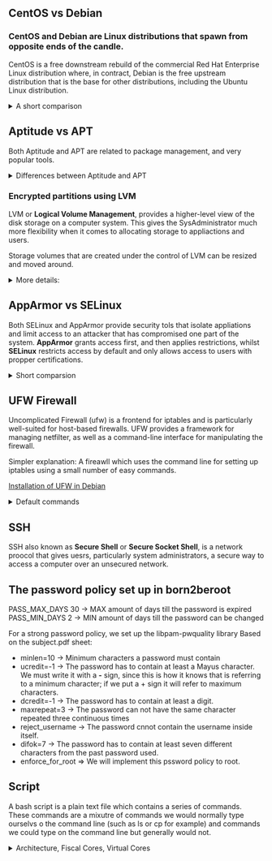 ## CentOS vs Debian

### CentOS and Debian are Linux distributions that spawn from opposite ends of the candle.

CentOS is a free downstream rebuild of the commercial Red Hat Enterprise Linux distribution where, in contract, Debian is the free upstream distribution that is the base for other distributions, including the Ubuntu Linux distribution.

<details>

<summary> A short comparison </summary>

## Architecture

Both of them support AArch64/ARM64, armhf/armhfp, i386, ppc64el/ppc64le.

CentOS 7 additionally supports POWER9 while Debian and CentOS 8 do not. CentOS 7 focuses on the x86_64/AMD64 architecture with the other archs released through the AltArch SIG (Alternate Architecture Special Interest Group).

Debian supports MIPSel, MIPS64el and s390x while CentOS does not. Much like CentOS 8, Debian does not favor one arch over another —all supported architectures are supported equally.

## Package management

CentOS uses the **RPM** package format and **YUM/DNF** as thep ackage manager.

Debian uses the **DEB** package format and the **dpkg/APT** as thep ackage manager.

Both offer full-feature package management with network-based repository support, dependency checking and resolution. Similar features are available through different interfaces.

## Filesystems

CentOS does not officially support some of the filesystems that Debian offers. Most notably is ZFS, which by Debian is rovided through a DKMS contribution, whilst it's not supported at all on CentOS.

## Kernel

Debian: 4.19 kernel
CentOS: kernel-lt 5.4 and kernel-ml-5.10 available through 3rd party repos.

Both Debian and Red Hat backport security fixes from newer kernels to their current kernels.

## Upgrading

CentOS: Minor version upgrades but not from one release to another.
Debian: Upgrades from one **stable release** to a newer one, keeping a system up to date after years.

## Support

CentOS: Largely community supported
Debian: Community supported including a bug tracker. At the same time it offers a list of independently working consultants to hire to help resolve issues.

### I ended up choosing Debian because: it's safer to use bugs-wise and it's easier to work with compared to CentOS. Both fulfill the requirements for the project, however though, I believe that working with CentOS requires skills I do not posess yet.

</details>

## Aptitude vs APT

Both Aptitude and APT are related to package management, and very popular tools.

<details>
<summary> Differences between Aptitude and APT </summary>

**APT** stands for Advanced Packaging Tool. It's open source and it's designed to handle software installation and removal, as a commant-line tool. APT has a flexible approach, meaning that the user can configure how it works, including adding new sources or providing up-gradation options.

**Aptitude** is also an Advanced Packaging Tool, but in comparison to APT it is a front-end tool that gives users access to the user-interface to access functionality. Aptitude is also used to install and remove packages.
Installaton: **sudo apt install aptitude** (the command apt is different from the tool APT)

Aptitude allows emulating apt-get's command line. On top of that, previewing actions is possible using colors and it allows the dselect option.

Key differences:

- APT is a lower-level package manager, while Aptitude is a high level package manager.
- Aptitude offers better functionality compared to apt-get. In fact it does contain the functionalities of pt-get, apt-mark and apt-cache.
- Aptitude comes with an interactive UI in addition to that of the text-only.
- Aptitude can be used for more functionality/features such as automatic or manual package installation and other more refined actions on the packages.

</details>

### Encrypted partitions using LVM

LVM or **Logical Volume Management**, provides a higher-level view of the disk storage on a computer system. This gives the SysAdministrator much more flexibility when it comes to allocating storage to appliactions and users.

Storage volumes that are created under the control of LVM can be resized and moved around.

<details>
<summary>More details:</summary>

- **Physical Volumes** or PV -> Hard disk, hard disk partitions, RAID or LUNs from a SAN.
- **Volume Groups** or VG -> Collection of one or more Physical Volumes.
- **Logical Volumes** or LV -> Virtual partitions inside Volume Groups.
- **Physical Extents** or PE -> Block of data which are necessary to manipulate the actual data.
- **Logical Extents** or LE -> Physical Extents but on a Logical Volume level. The size of blocks are the same for each logical volume in the same volume group.

- #### Encrypted LVM

When formatting a LVM Volume there is the possibility to choose between encrypted or not encrypted. The encrypted options allows to protect valuable data like volume,s olid state disk or hard drive.

For encrypted volumes, backup passwords are needed

<details>
<summary> How to create backup passwords (from the debian.org documentation) </summary>

    1. Add backup passwords

        1. Run the following command in Terminal as Root

        cryptsetup luksChangeKey <device> -S <slot>

            Notes

                * Where -S means you want to edit a specific key-slot. You need to change <slot> for a number ranging from zero to 7. This number will identify which key-slot you want to edit. There are 8 key-slots total available. Ranging from zero to 7. You need to replace <device> with the path to your encrypted LVM volume. For example /dev/sda.

        2. It is suggested to create at least 3 backup passwords. If you want to add an additional backup password simply run the same command, but change the <slot> number to your liking. For example:

    	```shell
        cryptsetup luksChangeKey /dev/sda -S 2
    	```
    2. Backup passwords

        1. Run the following command in Terminal as Root

        ```shell
    	cryptsetup luksHeaderBackup <device> --header-backup-file <file>
    	```

            Notes

                * Where <device> is the location to save your backup to, for example /dev/sda. And <file> is the name of your backup file, for example /media/jenn/2017-05-18_luks_sda_backup. This command backup all height key-slots.
                * It is suggested to store that backup file into a secured, off-line, and different location. So that in the unlikely event that your computer is damage or stolen you would still be able to recover and access your backup data if any.

</details>
</details>

## AppArmor vs SELinux

Both SELinux and AppArmor provide security tols that isolate appliations and limit access to an attacker that has compromised one part of the system.
**AppArmor** grants access first, and then applies restrictions, whilst **SELinux** restricts access by default and only allows access to users with propper certifications.

<details>
<summary>Short comparsion</summary>

### What is SELinux?

SELinux defines access controls for the applications, processes and files on a system. It uses security policies, which are a set of rules that tell SELinux what can or can't be acesssed, to enforce the access allowed by a policy.

<details>
<summary> More info </summary>

- SELinux checks where permissions are cached for subjects and objects using an AVC (**Access Vector Cache**)
- In case of the inability to make a decision, it sends the request to the security server, which checks for the security content of the app or process. That is applied from the SELinux policy database and then permission is granted or denied.
- SELinux works as a labelling system, which means that all of the fils, processes and ports in a system have an SELinux label associated with them. The kernel manages the labels during the boot.
- SELinux uses type enforcement to enforce a policy that is defined on the system. Type enforcement is the part of an SELinux policy that defines whether a process running with a certaintype can access a file labeled with a certain type.
</details>

### What is AppArmor?

AppArmor is an effective and easy-to-use Linux application security system. AppArmor proactively protects the operating system and appliactions from external or internal threats, even zero-day attacks, by enforcing good behavior and preventing both known and unknown application flaws from being exploited - AppArmor documentaton.

<details>
<summary> More info </summary>

It supplements the traditional Unix DAC (Discretonary access control) model by providing mandatory access control (MAC). The mainline Linux Kernel has included it since v.2.6.36.

Advantages of AppArmor

The main advantages of AppArmor are the simplicity and short learning curve. This module is far less complex than SELinux, making it easier to set up and manage.

The tool works directly with profiles (text files) for access control, and file operations are more straightforward. This feature makes AppArmor more user-friendly than SELinux with its security policies.

Thanks to the path-based implementation, AppArmor protects any file on the system and allows for rules to be specified even for files that do not exist yet. The program's learning mode makes AppArmor adaptable to changes and enforces preferred application behavior.

</details>

| Point of comparison      | AppArmor                                                       | SELinux                                                            |
| :----------------------- | :------------------------------------------------------------- | :----------------------------------------------------------------- |
| Access control           | Security profiles based on paths                               | Security policies based on file labels                             |
| Availability             | Available for any distribution, mainly used in SUSE and Ubuntu | Available for any distribution, mainly used on RHEL/Fedora systems |
| Difficulty to learn      | Shorter learning curve, easy set-up                            | Complex and less intuitive                                         |
| Independent verification | Possible                                                       | Not possible                                                       |
| Requires complex config  | No                                                             | Yes                                                                |
| MLS/MCS                  | No                                                             | Yes                                                                |
| Policy rules             | Lacks flexibility                                              | Flexible                                                           |
| Level of control         | Medium                                                         | High                                                               |

</details>

## UFW Firewall

Uncomplicated Firewall (ufw) is a frontend for iptables and is particularly well-suited for host-based firewalls. UFW provides a framework for managing netfilter, as well as a command-line interface for manipulating the firewall.

Simpler explanation: A fireawll which uses the command line for setting up iptables using a small number of easy commands.

[Installation of UFW in Debian](https://wiki.debian.org/Uncomplicated%20Firewall%20%28ufw%29)

<details>
<summary> Default commands </summary>
Defaults  passwd_tries=3
Defaults  badpass_message="Wrong password. please try again."
Defaults  logfile="/var/log/sudo/sudo_config"
Defaults  log_input, log_output
Defaults  iolog_dir="/var/log/sudo"
Defaults  requiretty
Defaults  secure_path="/usr/local/sbin:/usr/local/bin:/usr/sbin:/usr/bin:/sbin:/bin:/snap/bin"
</details>

## SSH
SSH also known as **Secure Shell** or **Secure Socket Shell**, is a network proocol that gives uesrs, particularly system administrators, a secure way to access a computer over an unsecured network.

## The password policy set up in born2beroot

PASS_MAX_DAYS 30 -> MAX amount of days till the password is expired
PASS_MIN_DAYS 2 -> MIN amount of days till the password can be changed

For a strong password policy, we set up the libpam-pwquality library
Based on the subject.pdf sheet:
* minlen=10 -> Minimum characters a password must contain
* ucredit=-1 -> The password has to contain at least a Mayus character. We must write it with a **-** sign, since this is how it knows that is referring to a minimum character; if we put a + sign it will refer to maximum characters.
* dcredit=-1 -> The password has to contain at least a digit.
* maxrepeat=3 -> The password can not have the same character repeated three continuous times
* reject_username -> The password cnnot contain the username inside itself.
* difok=7 -> The password has to contain at least seven different characters from the past password used.
* enforce_for_root => We will implement this pssword policy to root.

## Script

A bash script is a plain text file which contains a series of commands. These commands are a mixutre of commands we would normally type ourselvs o the command line (such as ls or cp for example) and commands we could type on the command line but generally would not.

<details>
<summary> Architecture, Fiscal Cores, Virtual Cores </summary>
#### Architecture:
* uname -a -> Print all information, except if the CPU is unknown or the platform hardware.

#### Physical cores:
What is a physical core? -> A physical core is a CPU contained on a chip, occupying a single socket.
* grep "physical id" /proc/cpuinfo | wc -l -> Looking inside the file "physical id" and with wc -l we count the line of the grep output.

#### Virtual Cores
A virtual core is a CPU with a separation between two areas of the processor. Virtual cores take on some of the processingo of the computer without interfering with the other area. As opposed to physical cores,w hich has something that physically separates the cores, virtual cores do not have physical separation.
* grep processor /proc/cpuinfo | wc -l -> counting processor lines.

#### RAM Memory
**RAM** or Random Access Memory is one of the most important components in determining the performance of a system. It gives applications a place to store and access data on a short-term basis. Data can be accessed quickly because it only stores information that the computer is actively using.
* free --mega | awk '$1 == "Mem:" {print $3}' -> free is used to get a detailed report on the systems memory usage. Provides information about the total amount of the physical and swap memory, as well as the free and used memory. --mega : displays the output in megabytes. The data we get as an output has to be filtered. **awk** command processed data based on text files. What we need to compare or look for is the first occurrence of the word "Mem:". The third word of that row is the used memory
** free --mega | awk '$1 == Mem:' {print $2} -> Prints the available mom

### Disk Memory
**df** commands stands for "disk filesystem". It is used to get a complete summary of the disk space usage. To show the memory in megabytes, the -m tag comes in handy. grep -> to get the lines that contain /dev/ and we exclude (with grep -v) the lines containing /boot. The awk command will select the 3rd value of each line we need. The whole command is:
* df -m | grep "/dev/" | grep -v "/boot" | awk '{memory_use += $3} END {print memory_use}'

To obtain the total space we need to get the values from $2 instead of $3, and get the total siz in Gb.
The command therefor would be:

```
df -m | grep "/dev/" | grep -v "/boot" | awk '{memory_result += $2} END {printf ("%.0fGb\n"), memory_result/1024}'
```

To get the percentage of the used memory:





</details>